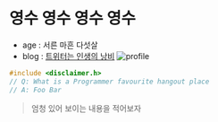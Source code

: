 # 영수 영수 영수 영수
- age : 서른 마흔 다섯살
- blog : [트위터는 인생의 낭비](https://namu.wiki/w/트위터는%20인생의%20낭비)
![profile](http://wiki.hash.kr/images/e/e2/제프_딘.jpg)

```c
#include <disclaimer.h>
// Q: What is a Programmer favourite hangout place
// A: Foo Bar
```

> 엄청 있어 보이는 내용을 적어보자
> 
